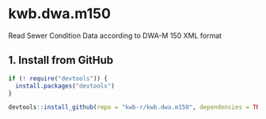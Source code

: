 # kwb.dwa.m150
Read Sewer Condition Data according to DWA-M 150 XML format

## 1. Install from GitHub 

```r
if (! require("devtools")) { 
  install.packages("devtools")
}

devtools::install_github(repo = "kwb-r/kwb.dwa.m150", dependencies = TRUE)
```
